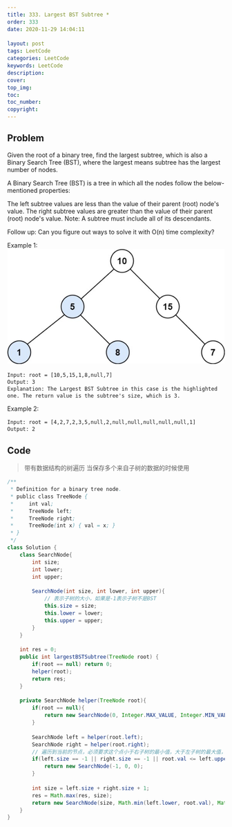 ```yaml
---
title: 333. Largest BST Subtree *
order: 333
date: 2020-11-29 14:04:11

layout: post
tags: LeetCode
categories: LeetCode
keywords: LeetCode
description:
cover:
top_img:
toc:
toc_number:
copyright:
---
```


## Problem

Given the root of a binary tree, find the largest subtree, which is also a Binary Search Tree (BST), where the largest means subtree has the largest number of nodes.

A Binary Search Tree (BST) is a tree in which all the nodes follow the below-mentioned properties:

The left subtree values are less than the value of their parent (root) node's value.
The right subtree values are greater than the value of their parent (root) node's value.
Note: A subtree must include all of its descendants.

Follow up: Can you figure out ways to solve it with O(n) time complexity?

Example 1:
![image tooltip here](./assets/333.jpg)

```
Input: root = [10,5,15,1,8,null,7]
Output: 3
Explanation: The Largest BST Subtree in this case is the highlighted one. The return value is the subtree's size, which is 3.
```

Example 2:

```
Input: root = [4,2,7,2,3,5,null,2,null,null,null,null,null,1]
Output: 2
```

## Code

> 带有数据结构的树遍历
> 当保存多个来自子树的数据的时候使用

```java
/**
 * Definition for a binary tree node.
 * public class TreeNode {
 *     int val;
 *     TreeNode left;
 *     TreeNode right;
 *     TreeNode(int x) { val = x; }
 * }
 */
class Solution {
    class SearchNode{
        int size;
        int lower;
        int upper;

        SearchNode(int size, int lower, int upper){
            // 表示子树的大小，如果是-1表示子树不是BST
            this.size = size;
            this.lower = lower;
            this.upper = upper;
        }
    }

    int res = 0;
    public int largestBSTSubtree(TreeNode root) {
        if(root == null) return 0;
        helper(root);
        return res;
    }

    private SearchNode helper(TreeNode root){
        if(root == null){
            return new SearchNode(0, Integer.MAX_VALUE, Integer.MIN_VALUE);
        }

        SearchNode left = helper(root.left);
        SearchNode right = helper(root.right);
        // 遍历到当前的节点，必须要求这个点小于右子树的最小值，大于左子树的最大值，否则就不是二叉搜索树
        if(left.size == -1 || right.size == -1 || root.val <= left.upper || root.val >= right.lower){
            return new SearchNode(-1, 0, 0);
        }

        int size = left.size + right.size + 1;
        res = Math.max(res, size);
        return new SearchNode(size, Math.min(left.lower, root.val), Math.max(right.upper, root.val));
    }
}
```
